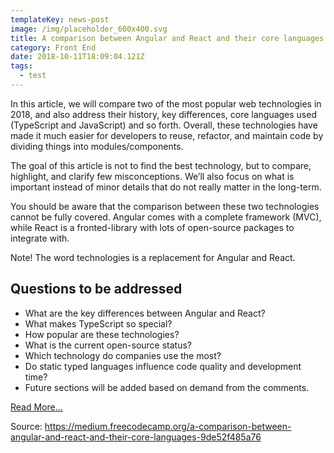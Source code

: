 ```yaml
---
templateKey: news-post
image: /img/placeholder_600x400.svg
title: A comparison between Angular and React and their core languages
category: Front End
date: 2018-10-11T18:09:04.121Z
tags:
  - test
---
```

In this article, we will compare two of the most popular web technologies in 2018, and also address their history, key differences, core languages used (TypeScript and JavaScript) and so forth. Overall, these technologies have made it much easier for developers to reuse, refactor, and maintain code by dividing things into modules/components.



The goal of this article is not to find the best technology, but to compare, highlight, and clarify few misconceptions. We’ll also focus on what is important instead of minor details that do not really matter in the long-term.



You should be aware that the comparison between these two technologies cannot be fully covered. Angular comes with a complete framework (MVC), while React is a fronted-library with lots of open-source packages to integrate with.



Note! The word technologies is a replacement for Angular and React.



## Questions to be addressed

* What are the key differences between Angular and React?
* What makes TypeScript so special?
* How popular are these technologies?
* What is the current open-source status?
* Which technology do companies use the most?
* Do static typed languages influence code quality and development time?
* Future sections will be added based on demand from the comments.



[Read More...](https://medium.freecodecamp.org/a-comparison-between-angular-and-react-and-their-core-languages-9de52f485a76)

Source: https://medium.freecodecamp.org/a-comparison-between-angular-and-react-and-their-core-languages-9de52f485a76
